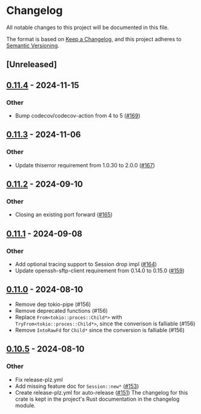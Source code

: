 # Changelog
All notable changes to this project will be documented in this file.

The format is based on [Keep a Changelog](https://keepachangelog.com/en/1.0.0/),
and this project adheres to [Semantic Versioning](https://semver.org/spec/v2.0.0.html).

## [Unreleased]

## [0.11.4](https://github.com/openssh-rust/openssh/compare/v0.11.3...v0.11.4) - 2024-11-15

### Other

- Bump codecov/codecov-action from 4 to 5 ([#169](https://github.com/openssh-rust/openssh/pull/169))

## [0.11.3](https://github.com/openssh-rust/openssh/compare/v0.11.2...v0.11.3) - 2024-11-06

### Other

- Update thiserror requirement from 1.0.30 to 2.0.0 ([#167](https://github.com/openssh-rust/openssh/pull/167))

## [0.11.2](https://github.com/openssh-rust/openssh/compare/v0.11.1...v0.11.2) - 2024-09-10

### Other

- Closing an existing port forward ([#165](https://github.com/openssh-rust/openssh/pull/165))

## [0.11.1](https://github.com/openssh-rust/openssh/compare/v0.11.0...v0.11.1) - 2024-09-08

### Other

- Add optional tracing support to Session drop impl ([#164](https://github.com/openssh-rust/openssh/pull/164))
- Update openssh-sftp-client requirement from 0.14.0 to 0.15.0 ([#159](https://github.com/openssh-rust/openssh/pull/159))

## [0.11.0](https://github.com/openssh-rust/openssh/compare/v0.10.5...v0.10.6) - 2024-08-10

- Remove dep tokio-pipe (#156)
- Remove deprecated functions (#156)
- Replace `From<tokio::proces::Child*>`
with `TryFrom<tokio::proces::Child*>`, since the converison is falliable (#156)
- Remove `IntoRawFd` for `Child*` since the conversion is falliable (#156)

## [0.10.5](https://github.com/openssh-rust/openssh/compare/v0.10.4...v0.10.5) - 2024-08-10

### Other
- Fix release-plz.yml
- Add missing feature doc for `Session::new*` ([#153](https://github.com/openssh-rust/openssh/pull/153))
- Create release-plz.yml for auto-release ([#151](https://github.com/openssh-rust/openssh/pull/151))
The changelog for this crate is kept in the project's Rust documentation in the changelog module.

